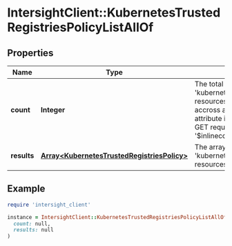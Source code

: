 # IntersightClient::KubernetesTrustedRegistriesPolicyListAllOf

## Properties

| Name | Type | Description | Notes |
| ---- | ---- | ----------- | ----- |
| **count** | **Integer** | The total number of &#39;kubernetes.TrustedRegistriesPolicy&#39; resources matching the request, accross all pages. The &#39;Count&#39; attribute is included when the HTTP GET request includes the &#39;$inlinecount&#39; parameter. | [optional] |
| **results** | [**Array&lt;KubernetesTrustedRegistriesPolicy&gt;**](KubernetesTrustedRegistriesPolicy.md) | The array of &#39;kubernetes.TrustedRegistriesPolicy&#39; resources matching the request. | [optional] |

## Example

```ruby
require 'intersight_client'

instance = IntersightClient::KubernetesTrustedRegistriesPolicyListAllOf.new(
  count: null,
  results: null
)
```

